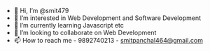 - 👋 Hi, I’m @smit479
- 👀 I’m interested in Web Development and Software Development
- 🌱 I’m currently learning Javascript etc
- 💞️ I’m looking to collaborate on Web Development 
- 📫 How to reach me - 9892740213 - smitpanchal464@gmail.com


<!---
smit479/smit479 is a ✨ special ✨ repository because its `README.md` (this file) appears on your GitHub profile.
You can click the Preview link to take a look at your changes.
--->

